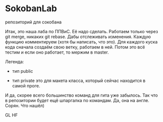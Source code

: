 ﻿# SokobanLab
репозиторий для сокобана

Итак, это наша лаба по ППВиС. Её надо сделать.
Работаем только через git merge, никаких git rebase. Дабы отслеживать 
изменения. Каждую функцию комментируем (хотя бы написать, что это).
Для каждого куска кода сначала создаём свою ветку, работаем в ней.
Потом это всё тестим и если оно работает, то мержим в master.

Легенда:
+ тип public
- тип private
это для макета класса, который сейчас находится в самой проге.

И да, скорее всего большинство команд для гита уже забылось.
Так что в репозитории будет ещё шпаргалка по командам. Да, она на англе.
Сорян. Что нашёл)

GL HF